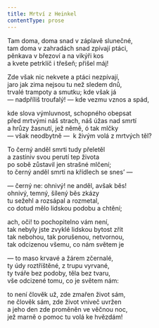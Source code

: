 ```yaml
---
title: Mrtví z Heinkel
contentType: prose
---
```


Tam doma, doma snad v záplavě slunečné,  
tam doma v zahradách snad zpívají ptáci,  
pěnkava v březoví a na vikýři kos  
a kvete petrklíč i třešeň; přišel máj!

Zde však nic nekvete a ptáci nezpívají,  
jaro jak zima nejsou tu než sledem dnů,  
trvalé trampoty a smutku; kde však já  
— nadpříliš troufalý! — kde vezmu vznos a spád,

kde slova výmluvnost, schopného obepsat  
před mrtvými náš strach, náš úžas nad smrtí  
a hrůzy žasnutí, jež němě, ó tak mlčky  
— však neodbytně —  k živým volá z mrtvých těl?

To černý anděl smrti tudy přeletěl  
a zastíniv svou perutí tep života  
po sobě zůstavil jen strašné mlčení;  
to černý anděl smrti na křídlech se snes’ —

— černý ne: ohnivý! ne anděl, avšak běs!  
ohnivý, temný, šílený běs zkázy  
tu sežehl a rozsápal a rozmetal,  
co dotud mělo lidskou podobu a chtění;

ach, oči! to pochopitelno vám není,  
tak nebyly jste zvyklé lidskou bytost zřít  
tak nebohou, tak porušenou, netvornou,  
tak odcizenou všemu, co nám světem je

— to maso krvavé a žárem zčernalé,  
ty údy roztříštěné, z trupu vyrvané,  
ty tváře bez podoby, těla bez tvaru,  
vše odcizené tomu, co je světem nám:

to není člověk už, zde zmařen život sám,  
ne člověk sám, zde život vniveč uvržen  
a jeho den zde proměněn ve věčnou noc,  
jež marně o pomoc tu volá ke hvězdám!
